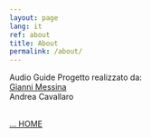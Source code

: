 ```yaml
---
layout: page
lang: it
ref: about
title: About
permalink: /about/
---
```


Audio Guide 
Progetto realizzato da: <br>
[Gianni Messina](https://www.giannimessina.it/)<br>
Andrea Cavallaro<br><br>

<a href="{{ site.baseurl }}">
... HOME</a>
